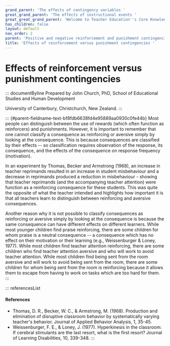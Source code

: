 ```yaml
---
grand_parent: 'The effects of contingency variables '
great_grand_parent: 'The effects of instructional events '
great_great_grand_parent: 'Welcome to Teacher Education''s Core Knowledge and Skills.'
has_children: false
layout: default
nav_order: 2
parent: 'Positive and negative reinforcement and punishment contingencies '
title: 'Effects of reinforcement versus punishment contingencies '
---
```

# Effects of reinforcement versus punishment contingencies 


::: documentByline
Prepared by John Church, PhD, School of Educational Studies and Human
Development

University of Canterbury, Christchurch, New Zealand.
:::

::: {#parent-fieldname-text-bf8fdb6638fd4e95889aa0930c0fe44b}
Most people can distinguish between the use of rewards (which often
function as reinforcers) and punishments. However, it is important to
remember that one cannot classify a consequence as reinforcing or
aversive simply by looking at the consequence. This is because
consequences are classified by their effects -- so classification
requires observation of the response, its consequence, and the effects
of the consequence on response frequency (motivation).

In an experiment by Thomas, Becker and Armstrong (1968), an increase in
teacher reprimands resulted in an increase in student misbehaviour and a
decrease in reprimands produced a reduction in misbehaviour - showing
that teacher reprimands (and the accompanying teacher attention) were
function as a reinforcing consequence for these students. This was quite
the opposite of what the teacher intended and highlights how important
it is that all teachers learn to distinguish between reinforcing and
aversive consequences.

Another reason why it is not possible to classify consequences as
reinforcing or aversive simply by looking at the consequence is because
the same consequence can have different effects on different learners.
While most younger children find praise reinforcing, there are some
children for whom praise is a neutral consequence -- a consequence which
has no effect on their motivation or their learning (e.g., Weissenburger
& Loney, 1977). While most children find teacher attention reinforcing,
there are some children who find teacher attention aversive and who will
work to avoid teacher attention. While most children find being sent
from the room aversive and will work to avoid being sent from the room,
there are some children for whom being sent from the room is reinforcing
because it allows them to escape from having to work on tasks which are
too hard for them.
:::

::: referencesList
#### References

-   Thomas, D. R., Becker, W. C., & Armstrong, M. (1968). Production and
    elimination of disruptive classroom behavior by systematically
    varying teacher\'s behavior. Journal of Applied Behavior Analysis,
    1, 35-45.
-   Weissenburger, F. E., & Loney, J. (1977). Hyperkinesis in the
    classroom: If cerebral stimulants are the last resort, what is the
    first resort? Journal of Learning Disabilities, 10, 339-348.
:::
